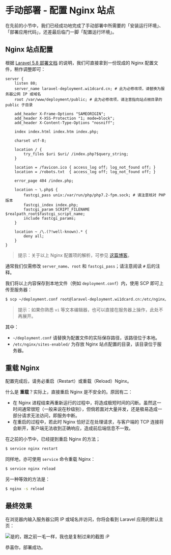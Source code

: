 # 手动部署 - 配置 Nginx 站点

在先前的小节中，我们已经成功地完成了手动部署中所需要的「安装运行环境」、「部署应用代码」，还差最后临门一脚「配置运行环境」。

## Nginx 站点配置

根据 [Laravel 5.8 部署文档](https://laravel.com/docs/5.8/deployment) 的说明，我们可直接拿到一份现成的 Nginx 配置文件，稍作调整即可：

```nginx
server {
    listen 80;
    server_name laravel-deployment.wi1dcard.cn; # 此为必修改项，请替换为服务器公网 IP 或域名
    root /var/www/deployment/public; # 此为必修改项，请注意指向站点根目录的 public 子目录

    add_header X-Frame-Options "SAMEORIGIN";
    add_header X-XSS-Protection "1; mode=block";
    add_header X-Content-Type-Options "nosniff";

    index index.html index.htm index.php;

    charset utf-8;

    location / {
        try_files $uri $uri/ /index.php?$query_string;
    }

    location = /favicon.ico { access_log off; log_not_found off; }
    location = /robots.txt  { access_log off; log_not_found off; }

    error_page 404 /index.php;

    location ~ \.php$ {
        fastcgi_pass unix:/var/run/php/php7.2-fpm.sock; # 请注意核对 PHP 版本
        fastcgi_index index.php;
        fastcgi_param SCRIPT_FILENAME $realpath_root$fastcgi_script_name;
        include fastcgi_params;
    }

    location ~ /\.(?!well-known).* {
        deny all;
    }
}
```

> 提示：关于以上 Nginx 配置项的解析，可参见 [这篇博客](https://wi1dcard.cn/posts/laravel-recommended-nginx-conf-analysis/)。

通常我们仅需修改 `server_name`、`root` 和 `fastcgi_pass`；请注意阅读 `#` 后的注释。

我们将以上内容保存到本地文件（例如 `deployment.conf`）内，使用 SCP 即可上传至服务器：

```bash
$ scp ~/deployment.conf root@laravel-deployment.wi1dcard.cn:/etc/nginx/sites-enabled/
```

> 提示：如果你熟悉 `vi` 等文本编辑器，也可以直接在服务器上操作，此处不再展开。

其中：

- `~/deployment.conf` 请替换为配置文件的实际保存路径，该路径位于本地。
- `/etc/nginx/sites-enabled/` 为存放 Nginx 站点配置的目录，该目录位于服务器。

## 重载 Nginx

配置完成后，请务必重启（Restart）或重载（Reload）Nginx。

什么是 **重载**？实际上，直接重启 Nginx 是不安全的。原因有二：

- 在 Nginx 进程结束再重新运行的过程中，将造成极短时间的闪断。虽然这一时间通常很短（一般来说在秒级别），但倘若面对大量并发，还是极易造成一部分请求无法访问，即服务中断。
- 在重启的过程中，若此时 Nginx 恰好正在处理请求，与客户端的 TCP 连接将会断开，客户端无法收到正确响应，造成前后端信息不一致。

在之前的小节中，已经提到重启 Nginx 的方法；

```bash
$ service nginx restart
```

同样地，亦可使用 `service` 命令重载 Nginx：

```bash
$ service nginx reload
```

另一种等效的方法是：

```bash
$ nginx -s reload
```

## 最终效果

在浏览器内输入服务器公网 IP 或域名并访问，你将会看到 Laravel 应用的默认主页：

![是的，跟之前一毛一样，我也是复制过来的截图 :P](https://github.com/wi1dcard/laravel-deployment/raw/master/src/images/f3eede815abbbd80a255d1c6c9da0b1c.png)

恭喜你，部署成功。
